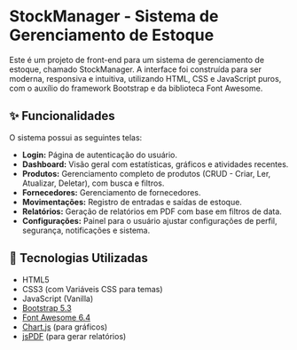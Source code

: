 # StockManager - Sistema de Gerenciamento de Estoque

Este é um projeto de front-end para um sistema de gerenciamento de estoque, chamado StockManager. A interface foi construída para ser moderna, responsiva e intuitiva, utilizando HTML, CSS e JavaScript puros, com o auxílio do framework Bootstrap e da biblioteca Font Awesome.

## ✨ Funcionalidades

O sistema possui as seguintes telas:

- **Login:** Página de autenticação do usuário.
- **Dashboard:** Visão geral com estatísticas, gráficos e atividades recentes.
- **Produtos:** Gerenciamento completo de produtos (CRUD - Criar, Ler, Atualizar, Deletar), com busca e filtros.
- **Fornecedores:** Gerenciamento de fornecedores.
- **Movimentações:** Registro de entradas e saídas de estoque.
- **Relatórios:** Geração de relatórios em PDF com base em filtros de data.
- **Configurações:** Painel para o usuário ajustar configurações de perfil, segurança, notificações e sistema.

## 🚀 Tecnologias Utilizadas

- HTML5
- CSS3 (com Variáveis CSS para temas)
- JavaScript (Vanilla)
- [Bootstrap 5.3](https://getbootstrap.com/)
- [Font Awesome 6.4](https://fontawesome.com/)
- [Chart.js](https://www.chartjs.org/) (para gráficos)
- [jsPDF](https://github.com/parallax/jsPDF) (para gerar relatórios)
